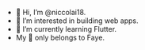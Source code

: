 - 👋 Hi, I’m @niccolai18.
- 👀 I’m interested in building web apps.
- 🌱 I’m currently learning Flutter.
- My 💞️ only belongs to Faye.

<!---
niccolai18/niccolai18 is a ✨ special ✨ repository because its `README.md` (this file) appears on your GitHub profile.
You can click the Preview link to take a look at your changes.
--->
